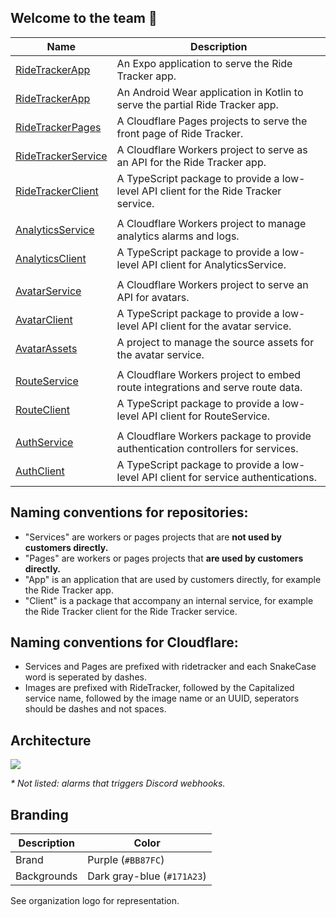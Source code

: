 ## Welcome to the team 🙌
| Name | Description |
| ---- | ----------- |
| [RideTrackerApp](https://github.com/RideTracker/RideTrackerApp) | An Expo application to serve the Ride Tracker app. |
| [RideTrackerApp](https://github.com/RideTracker/RideTrackerWearable) | An Android Wear application in Kotlin to serve the partial Ride Tracker app. |
| [RideTrackerPages](https://github.com/RideTracker/RideTrackerPages) | A Cloudflare Pages projects to serve the front page of Ride Tracker. |
| [RideTrackerService](https://github.com/RideTracker/RideTrackerService) | A Cloudflare Workers project to serve as an API for the Ride Tracker app. |
| [RideTrackerClient](https://github.com/RideTracker/RideTrackerClient) | A TypeScript package to provide a low-level API client for the Ride Tracker service. |
| | |
| [AnalyticsService](https://github.com/RideTracker/AnalyticsService) | A Cloudflare Workers project to manage analytics alarms and logs. |
| [AnalyticsClient](https://github.com/RideTracker/AnalyticsClient) | A TypeScript package to provide a low-level API client for AnalyticsService. |
| | |
| [AvatarService](https://github.com/RideTracker/AvatarService) | A Cloudflare Workers project to serve an API for avatars. |
| [AvatarClient](https://github.com/RideTracker/AvatarClient) | A TypeScript package to provide a low-level API client for the avatar service. |
| [AvatarAssets](https://github.com/RideTracker/AvatarAssets) | A project to manage the source assets for the avatar service. |
| | |
| [RouteService](https://github.com/RideTracker/RouteService) | A Cloudflare Workers project to embed route integrations and serve route data. |
| [RouteClient](https://github.com/RideTracker/RouteClient) | A TypeScript package to provide a low-level API client for RouteService. |
| | |
| [AuthService](https://github.com/RideTracker/AuthService) | A Cloudflare Workers package to provide authentication controllers for services. |
| [AuthClient](https://github.com/RideTracker/AuthClient) | A TypeScript package to provide a low-level API client for service authentications. |

## Naming conventions for repositories:
- "Services" are workers or pages projects that are **not used by customers directly.**
- "Pages" are workers or pages projects that **are used by customers directly.**
- "App" is an application that are used by customers directly, for example the Ride Tracker app.
- "Client" is a package that accompany an internal service, for example the Ride Tracker client for the Ride Tracker service.

## Naming conventions for Cloudflare:
- Services and Pages are prefixed with ridetracker and each SnakeCase word is seperated by dashes.
- Images are prefixed with RideTracker, followed by the Capitalized service name, followed by the image name or an UUID, seperators should be dashes and not spaces.

## Architecture
<img src="https://github.com/RideTracker/.github-private/assets/78360666/92fe8b59-b343-4a5d-9381-36968f32f3b4">

_* Not listed: alarms that triggers Discord webhooks._

## Branding
| Description | Color |
| ----------- | ----- |
| Brand | Purple (`#BB87FC`) |
| Backgrounds | Dark gray-blue (`#171A23`) |
See organization logo for representation.
<!--


**Here are some ideas to get you started:**

🙋‍♀️ A short introduction - what is your organization all about?
👀 Contribution guidelines - how do team members dive in?
👩‍💻 Useful resources - where do you keep your docs? Is there anything else the team should know?
🍪 Fun facts - what is your team's favorite snack?
🧙 Remember, you can do mighty things with the power of [Markdown](https://docs.github.com/github/writing-on-github/getting-started-with-writing-and-formatting-on-github/basic-writing-and-formatting-syntax)
-->
